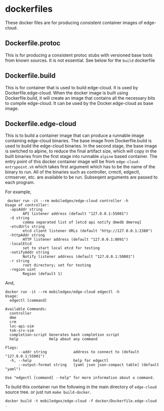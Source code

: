 # dockerfiles

These docker files are for producing consistent container images of edge-cloud.

## Dockerfile.protoc

This is for producing a consistent protoc stubs with versioned base tools from known sources. It is not essential. See below for the `build` dockerfile

## Dockerfile.build

This is for container that is used to build edge-cloud. It is used by Dockerfile.edge-cloud.  When the docker image is built
using Dockerfile.build, it will create an image that contains all the necessary bits to compile edge-cloud.  It can be used
by the Docker.edge-cloud as base image.

## Dockerfile.edge-cloud

This is to build a container image that can produce a runnable image containing edge-cloud binaries. The base image from 
Dockerfile.build is used to build the edge-cloud binaries. In the second stage, the base image is switched to alpine, to 
reduce the final artifact size, which will copy in the built binaries from the first stage into runnable `alpine` based
container. The entry point of this docker container image will be from `edge-cloud-entrypoint.sh` which takes first
argument which has to be the name of the binary to run.  All of the binaries such as controller, crmctl, edgectl, crmserver, etc. are available to be run. Subseqent arguments are passed to each program.


For example,

```
 docker run -it --rm mobiledgex/edge-cloud controller -h
Usage of controller:
  -apiAddr string
        API listener address (default "127.0.0.1:55001")
  -d string
        comma separated list of [etcd api notify dmedb dmereq]
  -etcdUrls string
        etcd client listener URLs (default "http://127.0.0.1:2380")
  -httpAddr string
        HTTP listener address (default "127.0.0.1:8091")
  -localEtcd
        set to start local etcd for testing
  -notifyAddr string
        Notify listener address (default "127.0.0.1:50001")
  -r string
        root directory; set for testing
  -region uint
        Region (default 1)
```

And,


```
docker run -it --rm mobiledgex/edge-cloud edgectl -h
Usage:
  edgectl [command]

Available Commands:
  controller
  dme
  crm
  loc-api-sim
  tok-srv-sim
  completion-script Generates bash completion script
  help              Help about any command

Flags:
      --addr string            address to connect to (default "127.0.0.1:55001")
  -h, --help                   help for edgectl
      --output-format string   [yaml json json-compact table] (default "yaml")

Use "edgectl [command] --help" for more information about a command.
```


To build this container run the following in the main directory of `edge-cloud` source tree.
or just run `make build-docker`.


```
docker build -t mobiledgex/edge-cloud -f docker/Dockerfile.edge-cloud .
```
